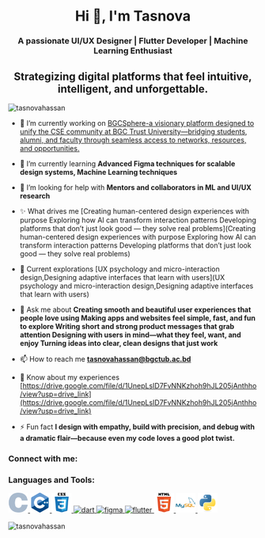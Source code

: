 <h1 align="center">Hi 👋, I'm Tasnova</h1>
<h3 align="center">A passionate UI/UX Designer | Flutter Developer | Machine Learning Enthusiast</h3>
<h2 align="center">Strategizing digital platforms that feel intuitive, intelligent, and unforgettable.</h2>

<p align="left"> <img src="https://komarev.com/ghpvc/?username=tasnovahassan&label=Profile%20views&color=0e75b6&style=flat" alt="tasnovahassan" /> </p>

- 🔭 I’m currently working on [BGCSphere-a visionary platform designed to unify the CSE community at BGC Trust University—bridging students, alumni, and faculty through seamless access to networks, resources, and opportunities.](https://www.figma.com/design/tgE7z1DrV4eJ3Ix1VyB44j/BGCSphere?node-id=52-272&t=HJl0NUoec6O0EB3o-1)

- 🌱 I’m currently learning **Advanced Figma techniques for scalable design systems, Machine Learning techniques**

- 🤝 I’m looking for help with **Mentors and collaborators in ML and UI/UX research**

- ✨ What drives me [Creating human-centered design experiences with purpose Exploring how AI can transform interaction patterns Developing platforms that don’t just look good — they solve real problems](Creating human-centered design experiences with purpose Exploring how AI can transform interaction patterns Developing platforms that don’t just look good — they solve real problems)

- 🧠 Current explorations [UX psychology and micro-interaction design,Designing adaptive interfaces that learn with users](UX psychology and micro-interaction design,Designing adaptive interfaces that learn with users)

- 💬 Ask me about **Creating smooth and beautiful user experiences that people love using Making apps and websites feel simple, fast, and fun to explore Writing short and strong product messages that grab attention Designing with users in mind—what they feel, want, and enjoy Turning ideas into clear, clean designs that just work**

- 📫 How to reach me **tasnovahassan@bgctub.ac.bd**

- 📄 Know about my experiences [https://drive.google.com/file/d/1UnepLsID7FvNNKzhoh9hJL205jAnthho/view?usp=drive_link](https://drive.google.com/file/d/1UnepLsID7FvNNKzhoh9hJL205jAnthho/view?usp=drive_link)

- ⚡ Fun fact **I design with empathy, build with precision, and debug with a dramatic flair—because even my code loves a good plot twist.**

<h3 align="left">Connect with me:</h3>
<p align="left">
</p>

<h3 align="left">Languages and Tools:</h3>
<p align="left"> <a href="https://www.cprogramming.com/" target="_blank" rel="noreferrer"> <img src="https://raw.githubusercontent.com/devicons/devicon/master/icons/c/c-original.svg" alt="c" width="40" height="40"/> </a> <a href="https://www.w3schools.com/cpp/" target="_blank" rel="noreferrer"> <img src="https://raw.githubusercontent.com/devicons/devicon/master/icons/cplusplus/cplusplus-original.svg" alt="cplusplus" width="40" height="40"/> </a> <a href="https://www.w3schools.com/css/" target="_blank" rel="noreferrer"> <img src="https://raw.githubusercontent.com/devicons/devicon/master/icons/css3/css3-original-wordmark.svg" alt="css3" width="40" height="40"/> </a> <a href="https://dart.dev" target="_blank" rel="noreferrer"> <img src="https://www.vectorlogo.zone/logos/dartlang/dartlang-icon.svg" alt="dart" width="40" height="40"/> </a> <a href="https://www.figma.com/" target="_blank" rel="noreferrer"> <img src="https://www.vectorlogo.zone/logos/figma/figma-icon.svg" alt="figma" width="40" height="40"/> </a> <a href="https://flutter.dev" target="_blank" rel="noreferrer"> <img src="https://www.vectorlogo.zone/logos/flutterio/flutterio-icon.svg" alt="flutter" width="40" height="40"/> </a> <a href="https://www.w3.org/html/" target="_blank" rel="noreferrer"> <img src="https://raw.githubusercontent.com/devicons/devicon/master/icons/html5/html5-original-wordmark.svg" alt="html5" width="40" height="40"/> </a> <a href="https://www.mysql.com/" target="_blank" rel="noreferrer"> <img src="https://raw.githubusercontent.com/devicons/devicon/master/icons/mysql/mysql-original-wordmark.svg" alt="mysql" width="40" height="40"/> </a> <a href="https://www.python.org" target="_blank" rel="noreferrer"> <img src="https://raw.githubusercontent.com/devicons/devicon/master/icons/python/python-original.svg" alt="python" width="40" height="40"/> </a> </p>

<p><img align="center" src="https://github-readme-stats.vercel.app/api/top-langs?username=tasnovahassan&show_icons=true&locale=en&layout=compact" alt="tasnovahassan" /></p>
